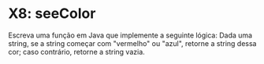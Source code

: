 # X8: seeColor

Escreva uma função em Java que implemente a seguinte lógica: Dada uma string, se a string começar com "vermelho" ou "azul", retorne a string dessa cor; caso contrário, retorne a string vazia.